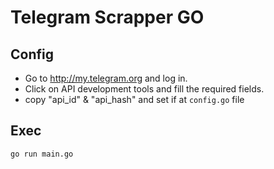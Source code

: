 # Telegram Scrapper GO

## Config

- Go to http://my.telegram.org and log in.
- Click on API development tools and fill the required fields.
- copy "api_id" & "api_hash" and set if at `config.go` file

## Exec

```
go run main.go
```
